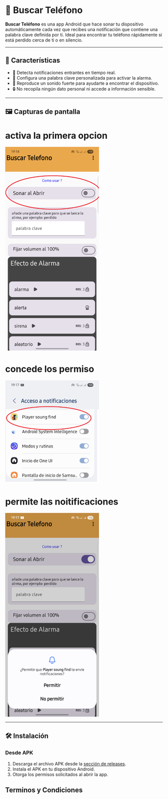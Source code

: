 # 📱 Buscar Teléfono

**Buscar Teléfono** es una app Android que hace sonar tu dispositivo automáticamente cada vez que recibes una notificación que contiene una palabra clave definida por ti. Ideal para encontrar tu teléfono rápidamente si está perdido cerca de ti o en silencio.

---

## 🚀 Características

- 🔔 Detecta notificaciones entrantes en tiempo real.
- 🔑 Configura una palabra clave personalizada para activar la alarma.
- 📢 Reproduce un sonido fuerte para ayudarte a encontrar el dispositivo.
- 🔒 No recopila ningún dato personal ni accede a información sensible.

---

## 🖼️ Capturas de pantalla
<html>
 <h1>
   activa la primera opcion
 </h1> 
<img src="screenshot/1.png" width="300"/>
  <h1>
    concede los permiso
  </h1>
<img src="screenshot/2.png" width="300"/>
<h1>
  permite las noitificaciones
</h1>
<img src="screenshot/3.png" width="300"/>
</html>


---

## 🛠️ Instalación

### Desde APK

1. Descarga el archivo APK desde la [sección de releases](https://github.com/tuusuario/BuscarTelefono/releases).
2. Instala el APK en tu dispositivo Android.
3. Otorga los permisos solicitados al abrir la app.

## Terminos y Condiciones
 <a href="terminos y condicones">
